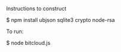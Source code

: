 Instructions to construct

$ npm install ubjson sqlite3 crypto node-rsa

To run:

$ node bitcloud.js